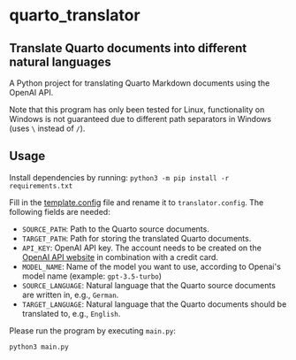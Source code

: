 # quarto_translator

## Translate Quarto documents into different natural languages

A Python project for translating Quarto Markdown documents using the OpenAI API.

Note that this program has only been tested for Linux, functionality on Windows is not guaranteed due to different path separators in Windows (uses `\` instead of `/`).


## Usage

Install dependencies by running:
```python3 -m pip install -r requirements.txt```

Fill in the [template.config](template.config) file and rename it to `translator.config`. The following fields are needed:

- `SOURCE_PATH`: Path to the Quarto source documents.
- `TARGET_PATH`: Path for storing the translated Quarto documents.
- `API_KEY`: OpenAI API key. The account needs to be created on the [OpenAI API website](https://openai.com/blog/openai-api) in combination with a credit card.
- `MODEL_NAME`: Name of the model you want to use, according to Openai's model name (example: `gpt-3.5-turbo`)
- `SOURCE_LANGUAGE`: Natural language that the Quarto source documents are written in, e.g., `German`.
- `TARGET_LANGUAGE`: Natural language that the Quarto documents should be translated to, e.g., `English`.

Please run the program by executing `main.py`:

```python3 main.py```
